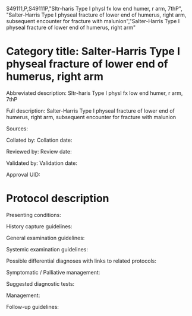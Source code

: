 S49111,P,S49111P,"Sltr-haris Type I physl fx low end humer, r arm, 7thP", "Salter-Harris Type I physeal fracture of lower end of humerus, right arm, subsequent encounter for fracture with malunion","Salter-Harris Type I physeal fracture of lower end of humerus, right arm"
# Category title: Salter-Harris Type I physeal fracture of lower end of humerus, right arm

Abbreviated description: Sltr-haris Type I physl fx low end humer, r arm, 7thP

Full description: Salter-Harris Type I physeal fracture of lower end of humerus, right arm, subsequent encounter for fracture with malunion

Sources:

Collated by:
Collation date:

Reviewed by:
Review date:

Validated by:
Validation date:

Approval UID:

# Protocol description

Presenting conditions:

History capture guidelines:

General examination guidelines:

Systemic examination guidelines:

Possible differential diagnoses with links to related protocols:

Symptomatic / Palliative management:

Suggested diagnostic tests:

Management:

Follow-up guidelines:
